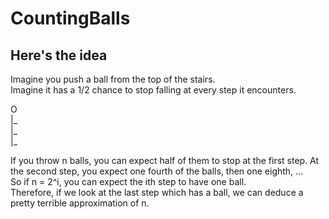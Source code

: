 # CountingBalls
## Here's the idea
Imagine you push a ball from the top of the stairs.  
Imagine it has a 1/2 chance to stop falling at every step it encounters.  

 O  
   |_  
      |_  
         |_  

If you throw n balls, you can expect half of them to stop at the first step. At the second step, you expect one fourth of the balls, then one eighth, ...  
So if n = 2^i, you can expect the ith step to have one ball.  
Therefore, if we look at the last step which has a ball, we can deduce a pretty terrible approximation of n.
